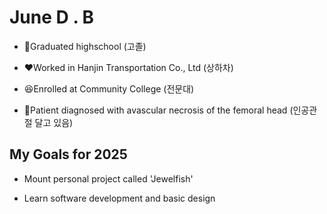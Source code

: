 # June  D . B

* 🌈Graduated highschool                                          (고졸)

* ❤️Worked in Hanjin Transportation Co., Ltd                      (상하차)

* 😆Enrolled at Community College                                 (전문대)

* 🌟Patient diagnosed with avascular necrosis of the femoral head (인공관절 달고 있음)



## My Goals for 2025

* Mount personal project called 'Jewelfish'

* Learn software development and basic design
